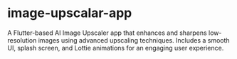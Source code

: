 # image-upscalar-app
A Flutter-based AI Image Upscaler app that enhances and sharpens low-resolution images using advanced upscaling techniques. Includes a smooth UI, splash screen, and Lottie animations for an engaging user experience.
